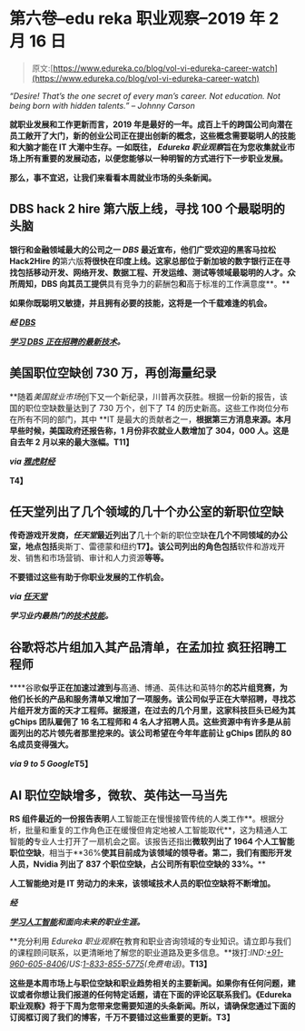 # 第六卷–edu reka 职业观察–2019 年 2 月 16 日

> 原文:[https://www.edureka.co/blog/vol-vi-edureka-career-watch](https://www.edureka.co/blog/vol-vi-edureka-career-watch)

*“Desire! That’s the one secret of every man’s career. Not education. Not being born with hidden talents.” – Johnny Carson*

**就职业发展和工作更新而言，2019 年是最好的一年。成百上千的跨国公司向潜在员工敞开了大门，新的创业公司正在提出创新的概念，这些概念需要聪明人的技能和大脑才能在 IT 大潮中生存。一如既往， *Edureka 职业观察*旨在为您收集就业市场上所有重要的发展动态，以便您能够以一种明智的方式进行下一步职业发展。**

**那么，事不宜迟，让我们来看看本周就业市场的头条新闻。**

## ****DBS hack 2 hire 第六版上线，寻找 100 个最聪明的头脑****

**银行和金融领域最大的公司之一 *DBS* 最近宣布，他们广受欢迎的黑客马拉松 **Hack2Hire** 的**第六版**将很快在印度上线。这家总部位于新加坡的数字银行正在寻找包括移动开发、网络开发、数据工程、开发运维、测试等领域最聪明的人才。众所周知，DBS 向其员工提供**具有竞争力的薪酬包**和**高于标准的工作满意度**。**

**如果你既聪明又敏捷，并且拥有必要的技能，这将是一个千载难逢的机会。**

*****经 [DBS](https://www.dbs.com/hack2hire/in/index.html)*****

***[学习 DBS 正在招聘的最新技术](https://www.edureka.co)。***

## ****美国职位空缺创 730 万，再创海量纪录****

**随着*美国就业市场*创下又一个新纪录，川普再次获胜。根据一份新的报告，该国的职位空缺数量达到了 730 万个，创下了 T4 的历史新高。这些工作岗位分布在所有不同的部门，其中 **IT 是最大的贡献者之一，**根据第三方消息来源。本月早些时候，美国政府还报告称，1 月份非农就业人数增加了 304，000 人。这是自去年 2 月以来的最大涨幅。T11】**

*****via [雅虎财经](https://finance.yahoo.com/news/u-job-openings-jump-record-152911842.html)*****

**T4】**

## ****任天堂列出了几个领域的几十个办公室的新职位空缺****

**传奇游戏开发商，*任天堂*最近列出了**几十个新的职位空缺**在几个不同领域的办公室，地点包括**奥斯丁、雷德蒙和纽约**T7】。该公司列出的角色包括**软件和游戏开发、销售和市场营销、审计和人力资源**等等。**

**不要错过这些有助于你职业发展的工作机会。**

*****via [任天堂](https://careers.nintendo.com/job-openings/)*****

***学习业内最热门的[技术技能](https://www.edureka.co)。***

## ****谷歌将芯片组加入其产品清单，在孟加拉** 疯狂招聘工程师**

****谷歌**似乎正在加速过渡到与**高通、博通、英伟达和英特尔**的芯片组竞赛，为他们长长的产品和服务清单又增加了一项服务。该公司似乎正在大举招聘，寻找芯片组开发方面的天才工程师。据报道，在过去的几个月里，这家科技巨头已经为其 gChips 团队雇佣了 16 名工程师和 4 名人才招聘人员。这些资源中有许多是从前面列出的芯片领先者那里挖来的。该公司希望在今年年底前让 gChips 团队的 80 名成员变得强大。**

*****via 9 to 5 Google***T5】**

## ****AI 职位空缺增多，微软、英伟达一马当先****

**RS 组件最近的一份报告表明**人工智能正在慢慢接管传统的人类工作**。根据分析，批量和重复的工作角色正在缓慢但肯定地被人工智能取代**，这为精通人工智能**的**专业人士打开了一扇机会之窗。该报告还指出**微软列出了 1964 个人工智能职位空缺**，相当于**36%**使其目前成为该领域的领导者。第二，我们有图形开发人员，Nvidia 列出了 837 个职位空缺，占公司所有职位空缺的 33%。****

**人工智能绝对是 IT 劳动力的未来，该领域技术人员的职位空缺将不断增加。**

*****经*****

***[学习人工智能](https://www.edureka.co/blockchain-certification-courses)和面向未来的职业生涯。***

**充分利用 *Edureka 职业观察*在教育和职业咨询领域的专业知识。请立即与我们的课程顾问联系，以更清晰地了解您的职业道路及更多信息。**拨打:*IND:[+91-960-605-8406](tel:9606058406)*/*US:[1-833-855-5775](tel:18338555775)(免费电话)*。**T13】**

**这些是本周市场上与职位空缺和职业趋势相关的主要新闻。如果你有任何问题，建议或者你想让我们报道的任何特定话题，请在下面的评论区联系我们。《Edureka 职业观察》将于下周为您带来您需要知道的头条新闻。所以，请确保您通过下面的订阅框订阅了我们的博客，千万不要错过这些重要的更新。T3】**